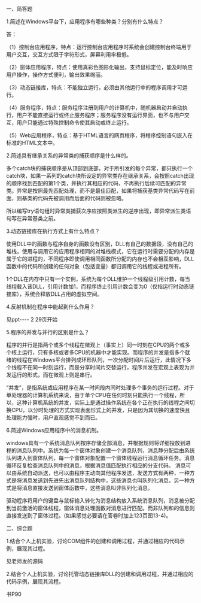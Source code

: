 一、简答题

1.简述在Windows平台下，应用程序有哪些种类？分别有什么特点？

答：

（1）控制台应用程序，特点：运行控制台应用程序时系统会创建控制台终端用于用户交互，交互方式限于字符形式，屏幕利用率极低。

（2）窗体应用程序，特点：使用真彩色图形化输出，支持鼠标定位，能及时响应用户操作，操作方式便利，输出效果绚丽。

（3）动态链接库，特点：不能独立运行，必须由其他运行中的程序调用才可运行。

（4）服务程序，特点：服务程序注册到用户的计算机中，随机器启动并自动执行，用户不能直接运行或终止服务程序；服务程序没有运行界面，也不与用户交互，用户只能通过特殊控制命令使其启动或终止运行。

（5）Web应用程序，特点：基于HTML语言的网页程序，将程序控制语句嵌入在标准的HTML文本中。

 

2.简述具有继承关系的异常类的捕获顺序是什么样的。

多个catch块的捕获顺序是从顶部到底部，对于所引发的每个异常，都只执行一个catch块，如果一系列的catch块所设定的异常类存在继承关系，会按照catch出现的顺序找到匹配的第1个类，并执行其相应的代码，不再执行后续可匹配的异常类。异常是按照最先匹配处理，而不是最佳匹配，如果将捕获基类异常代码写在前面，则基类的代码先被调用而后面的代码则被忽略。

所以编写try语句组时异常类捕获次序应按照类派生的逆序出现，即异常派生类语句写在异常基类之前。

 

3.动态链接库在执行方式上有什么特点？

使用DLL中的函数与程序自身的函数没有区别，DLL有自己的数据段，没有自己的堆栈，使用与调用它的应用程序相同的对堆栈模式，它在运行时需要分配的内存是属于它的进程的，不同程序即使调用相同函数所分配的内存也不会相互影响，DLL函数中的代码所创建的任何对象（包括变量）都归调用它的线程或进程所有。

1个DLL在内存中只有一个实例，系统为每个DLL维护一个线程级引用计数，每当线程载入该DLL，引用计数加1，而程序终止引用计数会变为0（仅指运行时动态链接库），系统会释放DLL占用的虚拟空间。

 

4.反射机制在程序中能起到什么作用？

见ppt---- 2  29页开始

 

 

5.程序的并发与并行的区别是什么？

程序的并行是指两个或多个线程在微观上（事实上）同一时刻在CPU的两个或多个核上运行，只有多核或者多CPU的机器中才能实现。而程序的并发是指多个就绪的线程在Windows平台排列成环形队列，一次分配时间片后运行，此情况下多个线程不在同一时刻运行，而是分享时间片交替运行，程序并发在宏观上表现为并发运行的形式，而在微观上则是串行。

“并发”，是指系统或应用程序在某一时间段内同时处理多个事务的运行过程。对于单处理器的计算机系统来说，由于单个CPU在任何时刻只能执行一个线程，所以，这种计算机系统的并发，实际上是通过操作系统在各个正在执行的线程之间切换CPU，以分时处理的方式实现表面形式上的并发，只是因为其切换的速度快且处理能力强时，用户直观感觉不到而已。

 

6.简述Windows应用程序中的消息机制。

windows具有一个系统消息队列按序存储全部消息，并根据规则将详细投放到进程的消息队列中。系统为每一个窗体对象创建一个消息队列，消息静分配后由系统队列进入到窗体队列，每一个窗体对象配置一个窗体线程运行消息循环任务。消息循环反复检查消息队列中的消息，根据消息值匹配执行相应的分支代码。  消息可以由系统自动派送，也可以由程序主动向其他程序发送，发送方式有两种，一种方式是将消息发送到先进先出消息队列结构中，这些消息也叫队列化消息，另一种方式是将消息直接发送到窗体函数中，这些消息叫非队列化消息。

  驱动程序将用户的键盘与鼠标输入转化为消息结构放入系统消息队列，消息被分配到当前激活的窗体线程，窗体消息处理函数对消息进行匹配。而非队列和的信息则直接发送到了窗体过程。(如果感觉必要请在答卷时加上123页图13-4)。

 

二、综合题

1.结合个人上机实验，讨论COM组件的创建和调用过程，并通过相应的代码示例，展现其过程。

见老师发的源码

 

2.结合个人上机实验，讨论托管动态链接库DLL的创建和调用过程，并通过相应的代码示例，展现其流程。

书P90